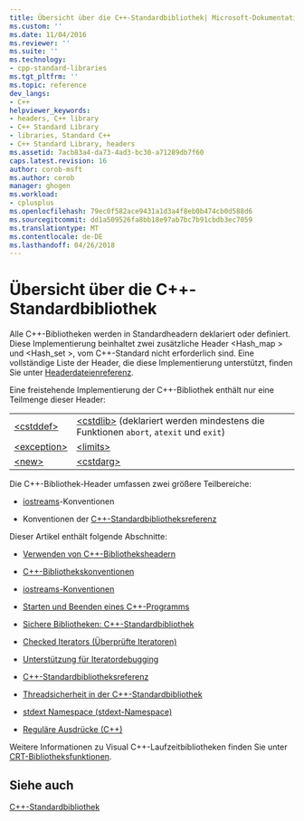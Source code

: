```yaml
---
title: Übersicht über die C++-Standardbibliothek| Microsoft-Dokumentation
ms.custom: ''
ms.date: 11/04/2016
ms.reviewer: ''
ms.suite: ''
ms.technology:
- cpp-standard-libraries
ms.tgt_pltfrm: ''
ms.topic: reference
dev_langs:
- C++
helpviewer_keywords:
- headers, C++ library
- C++ Standard Library
- libraries, Standard C++
- C++ Standard Library, headers
ms.assetid: 7acb83a4-da73-4ad3-bc30-a71289db7f60
caps.latest.revision: 16
author: corob-msft
ms.author: corob
manager: ghogen
ms.workload:
- cplusplus
ms.openlocfilehash: 79ec0f582ace9431a1d3a4f8eb0b474cb0d588d6
ms.sourcegitcommit: dd1a509526fa8bb18e97ab7bc7b91cbdb3ec7059
ms.translationtype: MT
ms.contentlocale: de-DE
ms.lasthandoff: 04/26/2018
---
```

# <a name="c-standard-library-overview"></a>Übersicht über die C++-Standardbibliothek

Alle C++-Bibliotheken werden in Standardheadern deklariert oder definiert. Diese Implementierung beinhaltet zwei zusätzliche Header \<Hash_map > und \<Hash_set >, vom C++-Standard nicht erforderlich sind. Eine vollständige Liste der Header, die diese Implementierung unterstützt, finden Sie unter [Headerdateienreferenz](../standard-library/cpp-standard-library-header-files.md).

Eine freistehende Implementierung der C++-Bibliothek enthält nur eine Teilmenge dieser Header:

|||
|-|-|
|[\<cstddef>](../standard-library/cstddef.md)|[\<cstdlib>](../standard-library/cstdlib.md) (deklariert werden mindestens die Funktionen `abort`, `atexit` und `exit`)|
|[\<exception>](../standard-library/exception.md)|[\<limits>](../standard-library/limits.md)|
|[\<new>](../standard-library/new.md)|[\<cstdarg>](../standard-library/cstdarg.md)|

Die C++-Bibliothek-Header umfassen zwei größere Teilbereiche:

- [iostreams](../standard-library/iostreams-conventions.md)-Konventionen

- Konventionen der [C++-Standardbibliotheksreferenz](../standard-library/cpp-standard-library-reference.md)

Dieser Artikel enthält folgende Abschnitte:

- [Verwenden von C++-Bibliotheksheadern](../standard-library/using-cpp-library-headers.md)

- [C++-Bibliothekskonventionen](../standard-library/cpp-library-conventions.md)

- [iostreams-Konventionen](../standard-library/iostreams-conventions.md)

- [Starten und Beenden eines C++-Programms](../standard-library/cpp-program-startup-and-termination.md)

- [Sichere Bibliotheken: C++-Standardbibliothek](../standard-library/safe-libraries-cpp-standard-library.md)

- [Checked Iterators (Überprüfte Iteratoren)](../standard-library/checked-iterators.md)

- [Unterstützung für Iteratordebugging](../standard-library/debug-iterator-support.md)

- [C++-Standardbibliotheksreferenz](../standard-library/cpp-standard-library-reference.md)

- [Threadsicherheit in der C++-Standardbibliothek](../standard-library/thread-safety-in-the-cpp-standard-library.md)

- [stdext Namespace (stdext-Namespace)](../standard-library/stdext-namespace.md)

- [Reguläre Ausdrücke (C++)](../standard-library/regular-expressions-cpp.md)

Weitere Informationen zu Visual C++-Laufzeitbibliotheken finden Sie unter [CRT-Bibliotheksfunktionen](../c-runtime-library/crt-library-features.md).

## <a name="see-also"></a>Siehe auch

[C++-Standardbibliothek](../standard-library/cpp-standard-library-reference.md)<br/>
